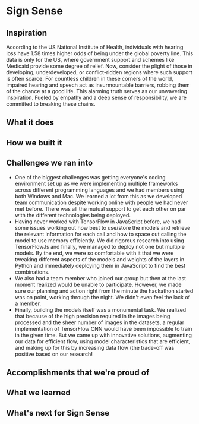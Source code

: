 # Sign Sense
## Inspiration
According to the US National Institute of Health, individuals with hearing loss have 1.58 times higher odds of being under the global poverty line. This data is only for the US, where government support and schemes like Medicaid provide some degree of relief. Now, consider the plight of those in developing, underdeveloped, or conflict-ridden regions where such support is often scarce. For countless children in these corners of the world, impaired hearing and speech act as insurmountable barriers, robbing them of the chance at a good life. This alarming truth serves as our unwavering inspiration. Fueled by empathy and a deep sense of responsibility, we are committed to breaking these chains.

## What it does

## How we built it

## Challenges we ran into
- One of the biggest challenges was getting everyone's coding environment set up as we were implementing multiple frameworks across different programming languages and we had members using both Windows and Mac. We learned a lot from this as we developed team communication despite working online with people we had never met before. There was all the mutual support to get each other on par with the different technologies being deployed.
- Having never worked with TensorFlow in JavaScript before, we had some issues working out how best to use/store the models and retrieve the relevant information for each call and how to space out calling the model to use memory efficiently. We did rigorous research into using TensorFlowJs and finally, we managed to deploy not one but multiple models. By the end, we were so comfortable with it that we were tweaking different aspects of the models and weights of the layers in Python and immediately deploying them in JavaScript to find the best combinations. 
- We also had a team member who joined our group but then at the last moment realized would be unable to participate. However, we made sure our planning and action right from the minute the hackathon started was on point, working through the night. We didn't even feel the lack of a member.
- Finally, building the models itself was a monumental task. We realized that because of the high precision required in the images being processed and the sheer number of images in the datasets, a regular implementation of TensorFlow CNN would have been impossible to train in the given time. But we came up with innovative solutions, augmenting our data for efficient flow, using model characteristics that are efficient, and making up for this by increasing data flow (the trade-off was positive based on our research! 
## Accomplishments that we're proud of

## What we learned

## What's next for Sign Sense

